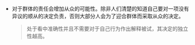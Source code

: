 - 对于群体的责任会增加从众的可能性。除非人们清楚的知道自己要对一项没有异议的顺从的决定负责，否则大部分人会为了迎合群体而采取从众的决定。
  > 处于看中准确性并且不需要对于自己行为作出解释被试，其决定的独立性越高。